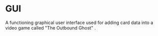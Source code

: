 # GUI
A functioning graphical user interface used for adding card data into a video game called "The Outbound Ghost" .
